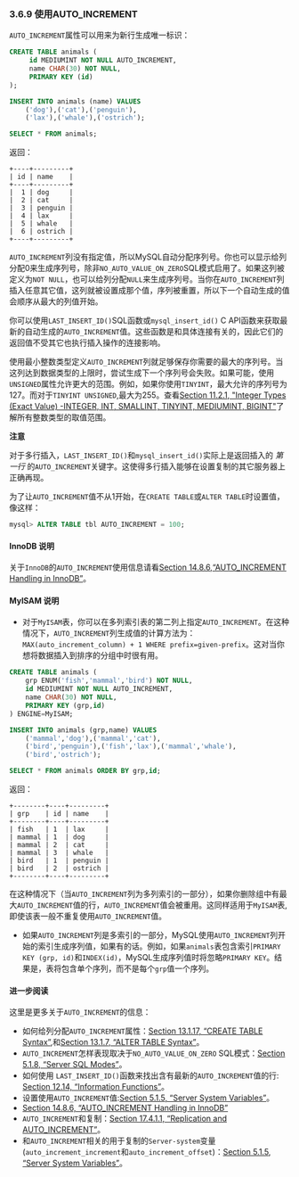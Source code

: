 ### 3.6.9 使用AUTO_INCREMENT
`AUTO_INCREMENT`属性可以用来为新行生成唯一标识：
```SQL
CREATE TABLE animals (
     id MEDIUMINT NOT NULL AUTO_INCREMENT,
     name CHAR(30) NOT NULL,
     PRIMARY KEY (id)
);

INSERT INTO animals (name) VALUES
    ('dog'),('cat'),('penguin'),
    ('lax'),('whale'),('ostrich');

SELECT * FROM animals;
```
返回：
```
+----+---------+
| id | name    |
+----+---------+
|  1 | dog     |
|  2 | cat     |
|  3 | penguin |
|  4 | lax     |
|  5 | whale   |
|  6 | ostrich |
+----+---------+
```
`AUTO_INCREMENT`列没有指定值，所以MySQL自动分配序列号。你也可以显示给列分配0来生成序列号，除非`NO_AUTO_VALUE_ON_ZERO`SQL模式启用了。如果这列被定义为`NOT NULL`，也可以给列分配`NULL`来生成序列号。当你在`AUTO_INCREMENT`列插入任意其它值，这列就被设置成那个值，序列被重置，所以下一个自动生成的值会顺序从最大的列值开始。

你可以使用`LAST_INSERT_ID()`SQL函数或`mysql_insert_id()` C API函数来获取最新的自动生成的`AUTO_INCREMENT`值。这些函数是和具体连接有关的，因此它们的返回值不受其它也执行插入操作的连接影响。

使用最小整数类型定义`AUTO_INCREMENT`列就足够保存你需要的最大的序列号。当这列达到数据类型的上限时，尝试生成下一个序列号会失败。如果可能，使用`UNSIGNED`属性允许更大的范围。例如，如果你使用`TINYINT`，最大允许的序列号为127。而对于`TINYINT UNSIGNED`,最大为255。查看[Section 11.2.1, "Integer Types (Exact Value) -INTEGER, INT, SMALLINT, TINYINT, MEDIUMINT, BIGINT"](#)了解所有整数类型的取值范围。

**注意**

对于多行插入，`LAST_INSERT_ID()`和`mysql_insert_id()`实际上是返回插入的 *第一行*  的`AUTO_INCREMENT`关键字。这使得多行插入能够在设置复制的其它服务器上正确再现。

为了让`AUTO_INCREMENT`值不从1开始，在`CREATE TABLE`或`ALTER TABLE`时设置值，像这样：
```SQL
mysql> ALTER TABLE tbl AUTO_INCREMENT = 100;
```

#### InnoDB 说明

关于`InnoDB`的`AUTO_INCREMENT`使用信息请看[Section 14.8.6,“AUTO_INCREMENT Handling in InnoDB”](#)。

#### MyISAM 说明
* 对于`MyISAM`表，你可以在多列索引表的第二列上指定`AUTO_INCREMENT`。在这种情况下，`AUTO_INCREMENT`列生成值的计算方法为：`MAX(auto_increment_column) + 1 WHERE prefix=given-prefix`。这对当你想将数据插入到排序的分组中时很有用。

```SQL
CREATE TABLE animals (
    grp ENUM('fish','mammal','bird') NOT NULL,
    id MEDIUMINT NOT NULL AUTO_INCREMENT,
    name CHAR(30) NOT NULL,
    PRIMARY KEY (grp,id)
) ENGINE=MyISAM;

INSERT INTO animals (grp,name) VALUES
    ('mammal','dog'),('mammal','cat'),
    ('bird','penguin'),('fish','lax'),('mammal','whale'),
    ('bird','ostrich');

SELECT * FROM animals ORDER BY grp,id;
```

返回：
```
+--------+----+---------+
| grp    | id | name    |
+--------+----+---------+
| fish   | 1  | lax     |
| mammal | 1  | dog     |
| mammal | 2  | cat     |
| mammal | 3  | whale   |
| bird   | 1  | penguin |
| bird   | 2  | ostrich |
+--------+----+---------+
```

  在这种情况下（当`AUTO_INCREMENT`列为多列索引的一部分），如果你删除组中有最大`AUTO_INCREMENT`值的行，`AUTO_INCREMENT`值会被重用。这同样适用于`MyISAM`表,即使该表一般不重复使用`AUTO_INCREMENT`值。

* 如果`AUTO_INCREMENT`列是多索引的一部分，MySQL使用`AUTO_INCREMENT`列开始的索引生成序列值，如果有的话。例如，如果`animals`表包含索引`PRIMARY KEY (grp, id)`和`INDEX(id)`，MySQL生成序列值时将忽略`PRIMARY KEY`。结果是，表将包含单个序列，而不是每个`grp`值一个序列。

#### 进一步阅读

这里是更多关于`AUTO_INCREMENT`的信息：

* 如何给列分配`AUTO_INCREMENT`属性：[Section 13.1.17, “CREATE TABLE Syntax”](#),和[Section 13.1.7, “ALTER TABLE Syntax”](#)。
* `AUTO_INCREMENT`怎样表现取决于`NO_AUTO_VALUE_ON_ZERO` SQL模式：[Section 5.1.8, “Server SQL Modes”](#)。
* 如何使用 `LAST_INSERT_ID()`函数来找出含有最新的`AUTO_INCREMENT`值的行: [Section 12.14, “Information Functions”](#)。
* 设置使用`AUTO_INCREMENT`值:[Section 5.1.5, “Server System Variables”](#)。
* [Section 14.8.6, “AUTO_INCREMENT Handling in InnoDB”](#)
* `AUTO_INCREMENT`和复制：[Section 17.4.1.1, “Replication and AUTO_INCREMENT”](#)。
* 和`AUTO_INCREMENT`相关的用于复制的`Server-system`变量(`auto_increment_increment`和`auto_increment_offset`)：[Section 5.1.5, “Server System Variables”](#)。
